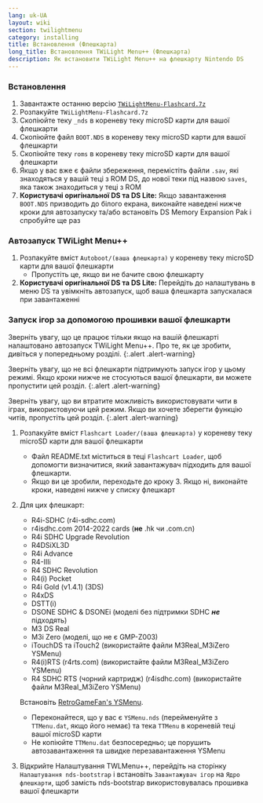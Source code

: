 ```yaml
---
lang: uk-UA
layout: wiki
section: twilightmenu
category: installing
title: Встановлення (Флешкарта)
long_title: Встановлення TWiLight Menu++ (Флешкарта)
description: Як встановити TWiLight Menu++ на флешкарту Nintendo DS
---
```


### Встановлення
1. Завантажте останню версію [`TWiLightMenu-Flashcard.7z`](https://github.com/DS-Homebrew/TWiLightMenu/releases/latest/download/TWiLightMenu-Flashcard.7z)
1. Розпакуйте `TWiLightMenu-Flashcard.7z`
1. Скопіюйте теку `_nds` в кореневу теку microSD карти для вашої флешкарти
1. Скопіюйте файл `BOOT.NDS` в кореневу теку microSD карти для вашої флешкарти
1. Скопіюйте теку `roms` в кореневу теку microSD карти для вашої флешкарти
1. Якщо у вас вже є файли збереження, перемістіть файли `.sav`, які знаходяться у вашій теці з ROM DS, до нової теки під назвою `saves`, яка також знаходиться у теці з ROM
1. **Користувачі оригінальної DS та DS Lite:** Якщо завантаження `BOOT.NDS` призводить до білого екрана, виконайте наведені нижче кроки для автозапуску та/або встановіть DS Memory Expansion Pak і спробуйте ще раз

### Автозапуск TWiLight Menu++
1. Розпакуйте вміст `Autoboot/(ваша флешкарта)` у кореневу теку microSD карти для вашої флешкарти
   - Пропустіть це, якщо ви не бачите свою флешкарту
1. **Користувачі оригінальної DS та DS Lite:** Перейдіть до налаштувань в меню DS та увімкніть автозапуск, щоб ваша флешкарта запускалася при завантаженні

### Запуск ігор за допомогою прошивки вашої флешкарти

Зверніть увагу, що це працює тільки якщо на вашій флешкарті налаштовано автозапуск TWiLight Menu++. Про те, як це зробити, дивіться у попередньому розділі.
{:.alert .alert-warning}

Зверніть увагу, що не всі флешкарти підтримують запуск ігор у цьому режимі. Якщо кроки нижче не стосуються вашої флешкарти, ви можете пропустити цей розділ.
{:.alert .alert-warning}

Зверніть увагу, що ви втратите можливість використовувати чити в іграх, використовуючи цей режим. Якщо ви хочете зберегти функцію читів, пропустіть цей розділ.
{:.alert .alert-warning}

1. Розпакуйте вміст `Flashcart Loader/(ваша флешкарта)` у кореневу теку microSD карти для вашої флешкарти
   - Файл README.txt міститься в теці `Flashcart Loader`, щоб допомогти визначитися, який завантажувач підходить для вашої флешкарти.
   - Якщо ви це зробили, переходьте до кроку 3. Якщо ні, виконайте кроки, наведені нижче у списку флешкарт

1. Для цих флешкарт:
   - R4i-SDHC (r4i-sdhc.com)
   - r4isdhc.com 2014-2022 cards (**не** .hk чи .com.cn)
   - R4i SDHC Upgrade Revolution
   - R4DSiXL3D
   - R4i Advance
   - R4-IIIi
   - R4 SDHC Revolution
   - R4(i) Pocket
   - R4i Gold (v1.4.1) (3DS)
   - R4xDS
   - DSTT(i)
   - DSONE SDHC & DSONEi (моделі без підтримки SDHC ***не*** підходять)
   - M3 DS Real
   - M3i Zero (моделі, що не є GMP-Z003)
   - iTouchDS та iTouch2 (використайте файли M3Real_M3iZero YSMenu)
   - R4(i)RTS (r4rts.com) (використайте файли M3Real_M3iZero YSMenu)
   - R4 SDHC RTS (чорний картридж) (r4isdhc.com) (використайте файли M3Real_M3iZero YSMenu)

   Встановіть [RetroGameFan's YSMenu](https://gbatemp.net/download/35737/).
      - Переконайтеся, що у вас є `YSMenu.nds` (перейменуйте з `TTMenu.dat`, якщо його немає) та тека `TTMenu` в кореневій теці вашої microSD карти
      - Не копіюйте `TTMenu.dat` безпосередньо; це порушить автозавантаження та швидке перезавантаження YSMenu
1. Відкрийте Налаштування TWLMenu++, перейдіть на сторінку `Налаштування nds-bootstrap` і встановіть `Завантажувач ігор` на `Ядро флешкарти`, щоб замість nds-bootstrap використовувалась прошивка вашої флешкарти
